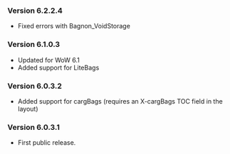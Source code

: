 ### Version 6.2.2.4

* Fixed errors with Bagnon_VoidStorage

### Version 6.1.0.3

* Updated for WoW 6.1
* Added support for LiteBags

### Version 6.0.3.2

* Added support for cargBags (requires an X-cargBags TOC field in the layout)

### Version 6.0.3.1

* First public release.
